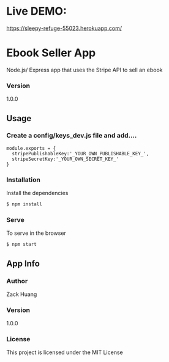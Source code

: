 # Live DEMO:
https://sleepy-refuge-55023.herokuapp.com/

# Ebook Seller App

Node.js/ Express app that uses the Stripe API to sell an ebook

### Version
1.0.0

## Usage

### Create a config/keys_dev.js file and add....

````
module.exports = {
  stripePublishableKey:'_YOUR_OWN_PUBLISHABLE_KEY_',
  stripeSecretKey:'_YOUR_OWN_SECRET_KEY_'
}
````

### Installation

Install the dependencies

```sh
$ npm install
```

### Serve
To serve in the browser

```sh
$ npm start
```

## App Info

### Author
Zack Huang

### Version

1.0.0

### License

This project is licensed under the MIT License
